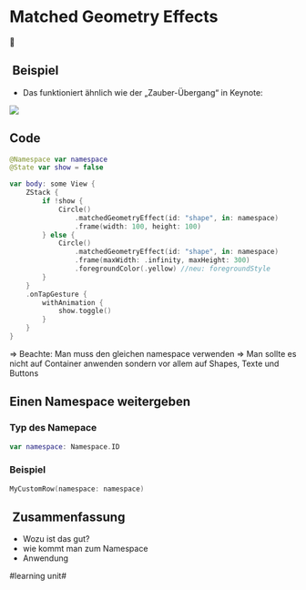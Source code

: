 # Matched Geometry Effects
🎲 

##  Beispiel
- Das funktioniert ähnlich wie der „Zauber-Übergang“ in Keynote:


![][image-1]

## Code

```swift
@Namespace var namespace
@State var show = false

var body: some View {
    ZStack {
        if !show {
            Circle()
                .matchedGeometryEffect(id: "shape", in: namespace)
                .frame(width: 100, height: 100)
        } else {
            Circle()
                .matchedGeometryEffect(id: "shape", in: namespace)
                .frame(maxWidth: .infinity, maxHeight: 300)
                .foregroundColor(.yellow) //neu: foregroundStyle
        }
    }
    .onTapGesture {
        withAnimation {
            show.toggle()
        }
    }
}
```

=\> Beachte: Man muss den gleichen namespace verwenden
=\> Man sollte es nicht auf Container anwenden sondern vor allem auf Shapes, Texte und Buttons


## Einen Namespace weitergeben

### Typ des Namepace

```swift
var namespace: Namespace.ID
```

### Beispiel

```swift
MyCustomRow(namespace: namespace)
```

##  Zusammenfassung
- Wozu ist das gut?
- wie kommt man zum Namespace
- Anwendung

[image-1]:	assets/2023-03-30%2008.45.31.gif

#learning unit#